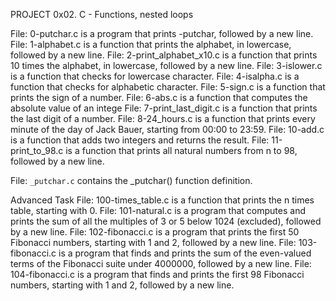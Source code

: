 PROJECT 0x02. C - Functions, nested loops

File: 0-putchar.c is a program that prints -putchar, followed by a new line.
File: 1-alphabet.c is a function that prints the alphabet, in lowercase, followed by a new line.
File: 2-print_alphabet_x10.c is a function that prints 10 times the alphabet, in lowercase, followed by a new line.
File: 3-islower.c is a function that checks for lowercase character.
File: 4-isalpha.c is a function that checks for alphabetic character.
File: 5-sign.c is a function that prints the sign of a number.
File: 6-abs.c is a function that computes the absolute value of an intege
File: 7-print_last_digit.c is a function that prints the last digit of a number.
File: 8-24_hours.c is a function that prints every minute of the day of Jack Bauer, starting from 00:00 to 23:59.
File: 10-add.c is a function that adds two integers and returns the result.
File: 11-print_to_98.c is a function that prints all natural numbers from n to 98, followed by a new line.

File: `_putchar.c` contains the _putchar() function definition.

Advanced Task
File: 100-times_table.c is a function that prints the n times table, starting with 0.
File: 101-natural.c is a program that computes and prints the sum of all the multiples of 3 or 5 below 1024 (excluded), followed by a new line.
File: 102-fibonacci.c is a program that prints the first 50 Fibonacci numbers, starting with 1 and 2, followed by a new line.
File: 103-fibonacci.c is a program that finds and prints the sum of the even-valued terms of the Fibonacci suite under 4000000, followed by a new line.
File: 104-fibonacci.c is a program that finds and prints the first 98 Fibonacci numbers, starting with 1 and 2, followed by a new line.
